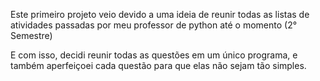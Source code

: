 Este primeiro projeto veio devido a uma ideia de reunir todas as listas de atividades passadas por meu professor de python até o momento (2° Semestre)

E com isso, decidi reunir todas as questões em um único programa, e também aperfeiçoei cada questão para que elas não sejam tão simples.
